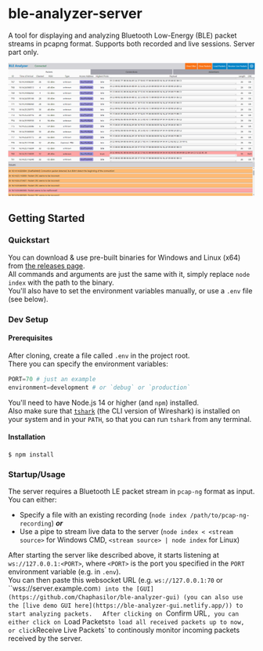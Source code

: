 # ble-analyzer-server
A tool for displaying and analyzing Bluetooth Low-Energy (BLE) packet streams in pcapng format. Supports both recorded and live sessions. Server part only.

![Screenshot](./Screenshot_Overview.png)

## Getting Started

### Quickstart

You can download & use pre-built binaries for Windows and Linux (x64) from [the releases page](https://github.com/Chaphasilor/ble-analyzer-server/releases).  
All commands and arguments are just the same with it, simply replace `node index` with the path to the binary.  
You'll also have to set the environment variables manually, or use a `.env` file (see below).

### Dev Setup

#### Prerequisites

After cloning, create a file called `.env` in the project root.  
There you can specify the environment variables:

```s
PORT=70 # just an example
environment=development # or `debug` or `production`
```

You'll need to have Node.js 14 or higher (and `npm`) installed.  
Also make sure that [`tshark`](https://tshark.dev/) (the CLI version of Wireshark) is installed on your system and in your `PATH`, so that you can run `tshark` from any terminal.

#### Installation

```sh-session
$ npm install
```

### Startup/Usage

The server requires a Bluetooth LE packet stream in `pcap-ng` format as input.  
You can either:

- Specify a file with an existing recording (`node index /path/to/pcap-ng-recording`) ***or***
- Use a pipe to stream live data to the server (`node index < <stream source>` for Windows CMD, `<stream source> | node index` for Linux)

After starting the server like described above, it starts listening at `ws://127.0.0.1:<PORT>`, where `<PORT>` is the port you specified in the `PORT` environment variable (e.g. in `.env`).  
You can then paste this websocket URL (e.g. `ws://127.0.0.1:70` or ``wss://server.example.com`) into the [GUI](https://github.com/Chaphasilor/ble-analyzer-gui) (you can also use the [live demo GUI here](https://ble-analyzer-gui.netlify.app/)) to start analyzing packets.  
After clicking on `Confirm URL`, you can either click on `Load Packets` to load all received packets up to now, or click `Receive Live Packets` to continously monitor incoming packets received by the server.
